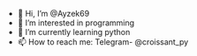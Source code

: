 - 👋 Hi, I’m @Ayzek69
- 👀 I’m interested in programming
- 🌱 I’m currently learning python
- 📫 How to reach me: Telegram- @croissant_py
